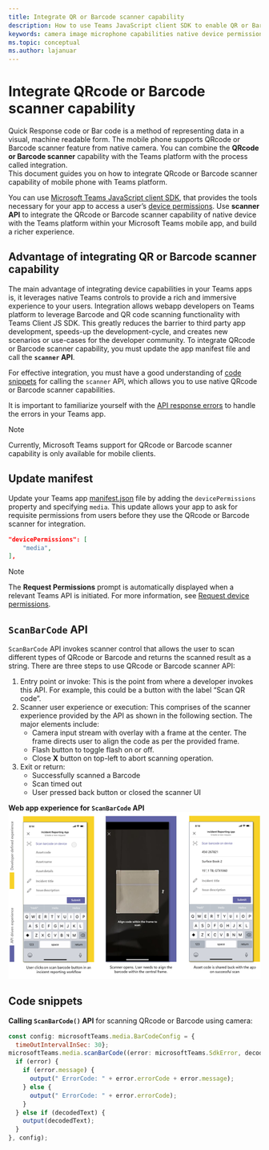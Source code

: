 ```yaml
---
title: Integrate QR or Barcode scanner capability
description: How to use Teams JavaScript client SDK to enable QR or Barcode scanner capability
keywords: camera image microphone capabilities native device permissions media qr barcode scanner
ms.topic: conceptual
ms.author: lajanuar
---
```


# Integrate QRcode or Barcode scanner capability 

Quick Response code or Bar code is a method of representing data in a visual, machine readable form. The mobile phone supports QRcode or Barcode scanner feature from native camera. You can combine the **QRcode or Barcode scanner** capability with the Teams platform with the process called integration.  
This document guides you on how to integrate QRcode or Barcode scanner capability of mobile phone with Teams platform. 

You can use [Microsoft Teams JavaScript client SDK](/javascript/api/overview/msteams-client?view=msteams-client-js-latest&preserve-view=true), that provides the tools necessary for your app to access a user’s [device permissions](native-device-permissions.md). Use **scanner API** to integrate the QRcode or Barcode scanner capability of native device with the Teams platform within your Microsoft Teams mobile app, and build a richer experience. 

## Advantage of integrating QR or Barcode scanner capability

The main advantage of integrating device capabilities in your Teams apps is, it leverages native Teams controls to provide a rich and immersive experience to your users. Integration allows webapp developers on Teams platform to leverage Barcode and QR code scanning functionality with Teams Client JS SDK. This greatly reduces the barrier to third party app development, speeds-up the development-cycle, and creates  new scenarios or use-cases for the developer community.
To integrate QRcode or Barcode scanner capability, you must update the app manifest file and call the **`scanner` API**. 

For effective integration, you must have a good understanding of [code snippets](#code-snippets) for calling the `scanner` API, which allows you to use native QRcode or Barcode scanner capabilities.

It is important to familiarize yourself with the [API response errors](#error-handling) to handle the errors in your Teams app.

> [!NOTE] 
> Currently, Microsoft Teams support for QRcode or Barcode scanner capability is only available for mobile clients.

## Update manifest

Update your Teams app [manifest.json](../../resources/schema/manifest-schema.md#devicepermissions) file by adding the `devicePermissions` property and specifying `media`. This update allows your app to ask for requisite permissions from users before they use the QRcode or Barcode scanner for integration.

``` json
"devicePermissions": [
    "media",
],
```

> [!NOTE]
> The **Request Permissions** prompt is automatically displayed when a relevant Teams API is initiated. For more information, see [Request device permissions](native-device-permissions.md).

## `ScanBarCode` API

`ScanBarCode` API invokes scanner control that allows the user to scan different types of QRcode or Barcode and returns the scanned result as a string.
There are three steps to use QRcode or Barcode scanner API: 
1.	Entry point or invoke: This is the point from where a developer invokes this API. For example, this could be a button with the label “Scan QR code”. 
1.	Scanner user experience or execution: This comprises of the scanner experience provided by the API as shown in the following section. The major elements include: 
    * Camera input stream with overlay with a frame at the center. The frame directs user to align the code as per the provided frame. 
    * Flash button to toggle flash on or off. 
    * Close **X** button on top-left to abort scanning operation. 
1.	Exit or return:  
    * Successfully scanned a Barcode 
    * Scan timed out 
    * User pressed back button or closed the scanner UI 

**Web app experience for `ScanBarCode` API**
![web app experience for qrcode or barcode scanner capability](../../assets/images/tabs/qr-barcode-scanner-capability.png)

## Code snippets

**Calling `ScanBarCode()` API** for scanning QRcode or Barcode using camera:

```javascript
const config: microsoftTeams.media.BarCodeConfig = {
  timeOutIntervalInSec: 30};
microsoftTeams.media.scanBarCode((error: microsoftTeams.SdkError, decodedText: string) => {
  if (error) {
    if (error.message) {
      output(" ErrorCode: " + error.errorCode + error.message);
    } else {
      output(" ErrorCode: " + error.errorCode);
    }
  } else if (decodedText) {
    output(decodedText);
  }
}, config);
